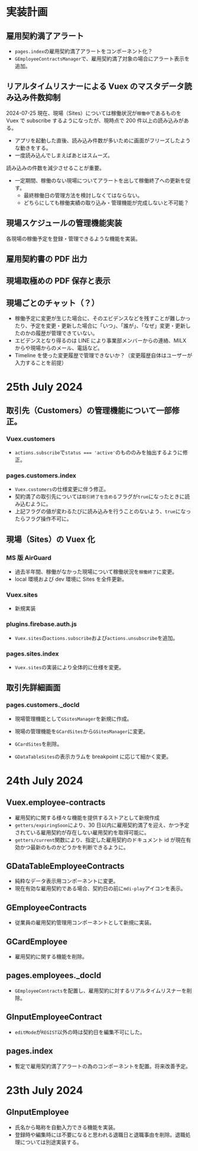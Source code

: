 # 実装計画

## 雇用契約満了アラート

- `pages.index`の雇用契約満了アラートをコンポーネント化？
- `GEmployeeContractsManager`で、雇用契約満了対象の場合にアラート表示を追加。

## リアルタイムリスナーによる Vuex のマスタデータ読み込み件数抑制

2024-07-25 現在、現場（Sites）については稼働状況が`稼働中`であるものを Vuex で subscribe するようになったが、現時点で 200 件以上の読み込みがある。

- アプリを起動した直後、読み込み件数が多いために画面がフリーズしたような動きをする。
- 一度読み込んでしまえばあとはスムーズ。

読み込みの件数を減少させることが重要。

- 一定期間、稼働のない現場についてアラートを出して稼働終了への更新を促す。
  - 最終稼働日の管理方法を検討しなくてはならない。
  - どちらにしても稼働実績の取り込み・管理機能が完成しないと不可能？

## 現場スケジュールの管理機能実装

各現場の稼働予定を登録・管理できるような機能を実装。

## 雇用契約書の PDF 出力

## 現場取極めの PDF 保存と表示

## 現場ごとのチャット（？）

- 稼働予定に変更が生じた場合に、そのエビデンスなどを残すことが難しかったり、予定を変更・更新した場合に「いつ」、「誰が」、「なぜ」変更・更新したのかの履歴が管理できていない。
- エビデンスとなり得るのは LINE により事業部メンバーからの連絡、MILX からや現場からのメール、電話など。
- Timeline を使った変更履歴で管理できないか？（変更履歴自体はユーザーが入力することを前提）

# 25th July 2024

## 取引先（Customers）の管理機能について一部修正。

### Vuex.customers

- `actions.subscribe`で`status === 'active'`のもののみを抽出するように修正。

### pages.customers.index

- `Vuex.customers`の仕様変更に伴う修正。
- 契約満了の取引先については`取引終了を含める`フラグが`true`になったときに読み込むように。
- 上記フラグの値が変わるたびに読み込みを行うことのないよう、`true`になったらフラグ操作不可に。

## 現場（Sites）の Vuex 化

### MS 版 AirGuard

- 過去半年間、稼働がなかった現場について稼働状況を`稼働終了`に変更。
- local 環境および dev 環境に Sites を全件更新。

### Vuex.sites

- 新規実装

### plugins.firebase.auth.js

- `Vuex.sites`の`actions.subscribe`および`actions.unsubscribe`を追加。

### pages.sites.index

- `Vuex.sites`の実装により全体的に仕様を変更。

## 取引先詳細画面

### pages.customers.\_docId

- 現場管理機能として`GSitesManager`を新規に作成。

- 現場の管理機能を`GCardSites`から`GSitesManager`に変更。

- `GCardSites`を削除。

- `GDataTableSites`の表示カラムを breakpoint に応じて細かく変更。

# 24th July 2024

## Vuex.employee-contracts

- 雇用契約に関する様々な機能を提供するストアとして新規作成
- `getters/expiringSoon`により、30 日以内に雇用契約満了を迎え、かつ予定されている雇用契約が存在しない雇用契約を取得可能に。
- `getters/current`関数により、指定した雇用契約のドキュメント id が現在有効かつ最新のものかどうかを判断できるように。

## GDataTableEmployeeContracts

- 純粋なデータ表示用コンポーネントに変更。
- 現在有効な雇用契約である場合、契約日の前に`mdi-play`アイコンを表示。

## GEmployeeContracts

- 従業員の雇用契約管理用コンポーネントとして新規に実装。

## GCardEmployee

- 雇用契約に関する機能を削除。

## pages.employees.\_docId

- `GEmployeeContracts`を配置し、雇用契約に対するリアルタイムリスナーを削除。

## GInputEmployeeContract

- `editMode`が`REGIST`以外の時は契約日を編集不可にした。

## pages.index

- 暫定で雇用契約満了アラートの為のコンポーネントを配置。将来改善予定。

# 23th July 2024

## GInputEmployee

- 氏名から略称を自動入力できる機能を実装。
- 登録時や編集時には不要になると思われる退職日と退職事由を削除。退職処理については別途実装する。
